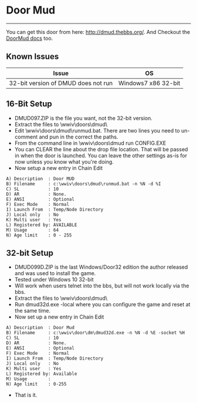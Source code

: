# Door Mud
***

You can get this door from here: http://dmud.thebbs.org/. And Checkout the [DoorMud docs](http://dmud.thebbs.org/sysdocs.htm) too.

## Known Issues

Issue | OS 
--- | ---
32-bit version of DMUD does not run | Windows7 x86 32-bit

## 16-Bit Setup

* DMUD097.ZIP is the file you want, not the 32-bit version.
* Extract the files to \wwiv\doors\dmud\
* Edit \wwiv\doors\dmud\runmud.bat. There are two lines you need to un-comment and pun in the correct the paths.
* From the command line in \wwiv\doors\dmud run CONFIG.EXE
* You can CLEAR the line about the drop file location. That will be passed in when the door is launched. You can leave the other settings as-is for now unless you know what you're doing.
* Now setup a new entry in Chain Edit
```
A) Description  : Door MUD
B) Filename     : c:\wwiv\doors\dmud\runmud.bat -n %N -d %I
C) SL           : 10
D) AR           : None.
E) ANSI         : Optional
F) Exec Mode    : Normal
I) Launch From  : Temp/Node Directory
J) Local only   : No
K) Multi user   : Yes
L) Registered by: AVAILABLE
M) Usage        : 64
N) Age limit    : 0 - 255
```
## 32-bit Setup

 * DMUD099D.ZIP is the last Windows/Door32 edition the author released and was used to install the game.
 * Tested under Windows 10 32-bit
 * Will work when users telnet into the bbs, but will not work locally via the bbs.
 * Extract the files to \wwiv\doors\dmud\
 * Run dmud32d.exe -local where you can configure the game and reset at the same time.
 * Now set up a new entry in Chain Edit
 ```
 A) Description  : Door Mud
 B) Filename     : c:\wwiv\door\dm\dmud32d.exe -n %N -d %E -socket %H
 C) SL           : 10
 D) AR           : None.
 E) ANSI         : Optional
 F) Exec Mode    : Normal
 I) Launch From  : Temp/Node Directory
 J) Local only   : No
 K) Multi user   : Yes
 L) Registered by: Available
 M) Usage        : 
 N) Age limit    : 0-255
```
 

* That is it.
